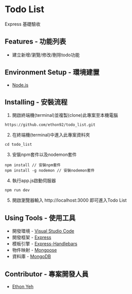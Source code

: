 # Todo List

Express 基礎驗收

## Features - 功能列表

+ 建立新增/瀏覽/修改/刪除todo功能

## Environment Setup - 環境建置

+ [Node.js](https://nodejs.org/en/)

## Installing - 安裝流程

1. 開啟終端機(terminal)並複製(clone)此專案至本機電腦
```
https://github.com/ethon92/todo_list.git
```
2. 在終端機(terminal)中進入此專案資料夾
```
cd todo_list
```
3. 安裝npm套件以及nodemon套件
```
npm install // 安裝npm套件
npm install -g nodemon // 安裝nodemon套件
```
4. 執行app.js啟動伺服器
```
npm run dev
```
5. 開啟瀏覽器輸入 http://localhost:3000 即可進入Todo List

## Using Tools - 使用工具

+ 開發環境 - [Visual Studio Code](https://code.visualstudio.com/)
+ 開發框架 - [Express](http://expressjs.com/)
+ 模板引擎 - [Express-Handlebars](https://www.npmjs.com/package/express-handlebars)
+ 物件映射 - [Mongoose](https://mongoosejs.com/)
+ 資料庫 - [MongoDB](https://www.mongodb.com/)

## Contributor - 專案開發人員

+ [Ethon Yeh](https://github.com/ethon92)